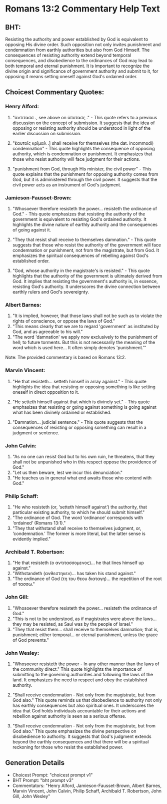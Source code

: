 # Romans 13:2 Commentary Help Text

## BHT:
Resisting the authority and power established by God is equivalent to opposing His divine order. Such opposition not only invites punishment and condemnation from earthly authorities but also from God Himself. The consequences of resisting authority extend beyond temporal consequences, and disobedience to the ordinances of God may lead to both temporal and eternal punishment. It is important to recognize the divine origin and significance of government authority and submit to it, for opposing it means setting oneself against God's ordained order.

## Choicest Commentary Quotes:
### Henry Alford:
1. "ἀντιτασσ ., see above on ὑποτασς ." - This quote refers to a previous discussion on the concept of submission. It suggests that the idea of opposing or resisting authority should be understood in light of the earlier discussion on submission.

2. "ἑαυτοῖς κρῖμαλ .] shall receive for themselves (the dat. incommodi) condemnation" - This quote highlights the consequence of opposing authority, which is condemnation or punishment. It emphasizes that those who resist authority will face judgment for their actions.

3. "punishment from God, through His minister, the civil power" - This quote explains that the punishment for opposing authority comes from God, but it is administered through the civil power. It suggests that the civil power acts as an instrument of God's judgment.

### Jamieson-Fausset-Brown:
1. "Whosoever therefore resisteth the power... resisteth the ordinance of God." - This quote emphasizes that resisting the authority of the government is equivalent to resisting God's ordained authority. It highlights the divine nature of earthly authority and the consequences of going against it.

2. "They that resist shall receive to themselves damnation." - This quote suggests that those who resist the authority of the government will face condemnation or punishment, not from the magistrate, but from God. It emphasizes the spiritual consequences of rebelling against God's established order.

3. "God, whose authority in the magistrate's is resisted." - This quote highlights that the authority of the government is ultimately derived from God. It implies that resisting the government's authority is, in essence, resisting God's authority. It underscores the divine connection between earthly rulers and God's sovereignty.

### Albert Barnes:
1. "It is implied, however, that those laws shall not be such as to violate the rights of conscience, or oppose the laws of God."
2. "This means clearly that we are to regard 'government' as instituted by God, and as agreeable to his will."
3. "The word 'damnation' we apply now exclusively to the punishment of hell; to future torments. But this is not necessarily the meaning of the word which is used here... It often simply denotes 'punishment.'"

Note: The provided commentary is based on Romans 13:2.

### Marvin Vincent:
1. "He that resisteth... setteth himself in array against." - This quote highlights the idea that resisting or opposing something is like setting oneself in direct opposition to it.

2. "He setteth himself against that which is divinely set." - This quote emphasizes that resisting or going against something is going against what has been divinely ordained or established.

3. "Damnation... judicial sentence." - This quote suggests that the consequences of resisting or opposing something can result in a judgment or sentence.

### John Calvin:
1. "As no one can resist God but to his own ruin, he threatens, that they shall not be unpunished who in this respect oppose the providence of God."
2. "Let us then beware, lest we incur this denunciation."
3. "He teaches us in general what end awaits those who contend with God."

### Philip Schaff:
1. "He who resisteth (or, ‘setteth himself against’) the authority, that particular existing authority, to which he should submit himself." 
2. "The ordinance of God. The word ‘ordinance’ corresponds with ‘ordained’ (Romans 13:1)."
3. "They that withstand shall receive to themselves judgment, or, ‘condemnation.’ The former is more literal, but the latter sense is evidently implied."

### Archibald T. Robertson:
1. "He that resisteth (ο αντιτασσομενος)... he that lines himself up against." 
2. "Withstandeth (ανθεστηκεν)... has taken his stand against." 
3. "The ordinance of God (τη του θεου διαταγη)... the repetition of the root of τασσω."

### John Gill:
1. "Whosoever therefore resisteth the power... resisteth the ordinance of God." 
2. "This is not to be understood, as if magistrates were above the laws... they may be resisted, as Saul was by the people of Israel."
3. "They that resist them... shall receive to themselves damnation; that is, punishment; either temporal... or eternal punishment, unless the grace of God prevents."

### John Wesley:
1. "Whosoever resisteth the power - In any other manner than the laws of the community direct." This quote highlights the importance of submitting to the governing authorities and following the laws of the land. It emphasizes the need to respect and obey the established authority.

2. "Shall receive condemnation - Not only from the magistrate, but from God also." This quote reminds us that disobedience to authority not only has earthly consequences but also spiritual ones. It underscores the idea that God holds individuals accountable for their actions and rebellion against authority is seen as a serious offense.

3. "Shall receive condemnation - Not only from the magistrate, but from God also." This quote emphasizes the divine perspective on disobedience to authority. It suggests that God's judgment extends beyond the earthly consequences and that there will be a spiritual reckoning for those who resist the established power.


## Generation Details
- Choicest Prompt: "choicest prompt v1"
- BHT Prompt: "bht prompt v3"
- Commentators: "Henry Alford, Jamieson-Fausset-Brown, Albert Barnes, Marvin Vincent, John Calvin, Philip Schaff, Archibald T. Robertson, John Gill, John Wesley"
